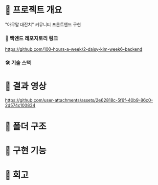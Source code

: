 # 📌 프로젝트 개요
"아무말 대잔치" 커뮤니티 프론트엔드 구현

### 🔗 백엔드 레포지토리 링크
https://github.com/100-hours-a-week/2-daisy-kim-week6-backend

### 🛠️ 기술 스택

# 📌 결과 영상
https://github.com/user-attachments/assets/2e62818c-5f6f-40b9-86c0-2d574c100834

# 📌 폴더 구조

# 📌 구현 기능

# 📌 회고
